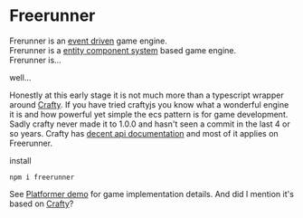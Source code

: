# Freerunner
Frerunner is an [event driven](https://gameprogrammingpatterns.com/event-queue.html) game engine.  
Frerunner is a [entity component system](https://gameprogrammingpatterns.com/component.html) based game engine.  
Frerunner is...

well...

Honestly at this early stage it is not much more than a typescript wrapper around [Crafty](https://github.com/craftyjs/Crafty). If you have tried craftyjs you know what a wonderful engine it is and how powerful yet simple the ecs pattern is for game development. Sadly crafty never made it to 1.0.0 and hasn't seen a commit in the last 4 or so years. Crafty has [decent api documentation](http://craftyjs.com/api/) and most of it applies on Freerunner.

install
```
npm i freerunner
```

See [Platformer demo](https://github.com/Sebring/freerunner/wiki/Quickstart-using-Parcel) for game implementation details. And did I mention it's based on [Crafty](http://craftyjs.com/getting-started/)?
